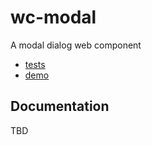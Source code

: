 # wc-modal

A modal dialog web component

- [tests]()
- [demo](https://filamentgroup.github.io/wc-modal/demo/)

## Documentation

TBD

